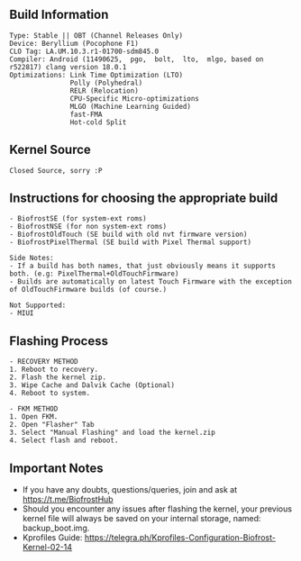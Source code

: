 ## Build Information

```
Type: Stable || OBT (Channel Releases Only)
Device: Beryllium (Pocophone F1)
CLO Tag: LA.UM.10.3.r1-01700-sdm845.0
Compiler: Android (11490625,  pgo,  bolt,  lto,  mlgo, based on r522817) clang version 18.0.1
Optimizations: Link Time Optimization (LTO)
               Polly (Polyhedral)
               RELR (Relocation) 
               CPU-Specific Micro-optimizations
               MLGO (Machine Learning Guided)
               fast-FMA
               Hot-cold Split
```

## Kernel Source

```
Closed Source, sorry :P
```

## Instructions for choosing the appropriate build 

```
- BiofrostSE (for system-ext roms)
- BiofrostNSE (for non system-ext roms)
- BiofrostOldTouch (SE build with old nvt firmware version)
- BiofrostPixelThermal (SE build with Pixel Thermal support)

Side Notes:
- If a build has both names, that just obviously means it supports both. (e.g: PixelThermal+OldTouchFirmware)
- Builds are automatically on latest Touch Firmware with the exception of OldTouchFirmware builds (of course.)

Not Supported:
- MIUI
```

## Flashing Process
```
- RECOVERY METHOD
1. Reboot to recovery.
2. Flash the kernel zip.
3. Wipe Cache and Dalvik Cache (Optional)
4. Reboot to system.

- FKM METHOD
1. Open FKM.
2. Open "Flasher" Tab
3. Select "Manual Flashing" and load the kernel.zip
4. Select flash and reboot.
```

## Important Notes
- If you have any doubts, questions/queries, join and ask at https://t.me/BiofrostHub
- Should you encounter any issues after flashing the kernel, your previous kernel file will always be saved on your internal storage, named: backup_boot.img.
- Kprofiles Guide: https://telegra.ph/Kprofiles-Configuration-Biofrost-Kernel-02-14
